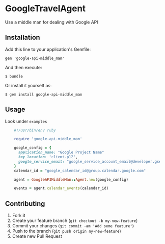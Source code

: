 # GoogleTravelAgent

 Use a middle man for dealing with Google API

## Installation

Add this line to your application's Gemfile:

    gem 'google-api-middle_man'

And then execute:

    $ bundle

Or install it yourself as:

    $ gem install google-api-middle_man

## Usage
Look under `examples`
```ruby
    #!/usr/bin/env ruby

    require 'google-api-middle_man'

    google_config = {
      application_name: "Google Project Name"
      key_location: 'client.p12',
      google_service_email: "google_service_account_email@developer.gserviceaccount.com"
    }
    calendar_id = "google_calendar_id@group.calendar.google.com"

    agent = GoogleAPIMiddleMan::Agent.new(google_config)

    events = agent.calendar_events(calendar_id)
```

## Contributing

1. Fork it
2. Create your feature branch (`git checkout -b my-new-feature`)
3. Commit your changes (`git commit -am 'Add some feature'`)
4. Push to the branch (`git push origin my-new-feature`)
5. Create new Pull Request

